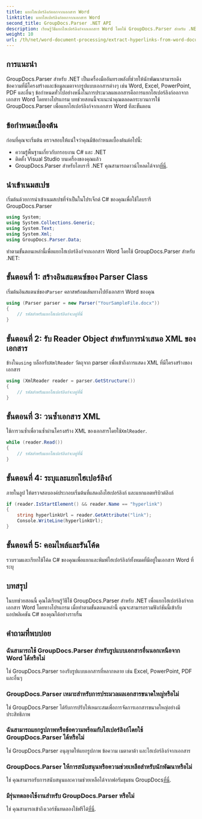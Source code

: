 ```yaml
---
title: แยกไฮเปอร์ลิงก์ออกจากเอกสาร Word
linktitle: แยกไฮเปอร์ลิงก์ออกจากเอกสาร Word
second_title: GroupDocs.Parser .NET API
description: เรียนรู้วิธีแยกไฮเปอร์ลิงก์จากเอกสาร Word โดยใช้ GroupDocs.Parser สำหรับ .NET คำแนะนำทีละขั้นตอนพร้อมตัวอย่างโค้ด
weight: 10
url: /th/net/word-document-processing/extract-hyperlinks-from-word-document/
---
```

## การแนะนำ
GroupDocs.Parser สำหรับ .NET เป็นเครื่องมืออันทรงพลังที่ช่วยให้นักพัฒนาสามารถดึงข้อความที่มีโครงสร้างและข้อมูลเมตาจากรูปแบบเอกสารต่างๆ เช่น Word, Excel, PowerPoint, PDF และอื่นๆ ข้อกำหนดทั่วไปอย่างหนึ่งในการประมวลผลเอกสารคือการแยกไฮเปอร์ลิงก์ออกจากเอกสาร Word โดยทางโปรแกรม บทช่วยสอนนี้จะแนะนำคุณตลอดกระบวนการใช้ GroupDocs.Parser เพื่อแยกไฮเปอร์ลิงก์จากเอกสาร Word ทีละขั้นตอน
## ข้อกำหนดเบื้องต้น
ก่อนที่คุณจะเริ่มต้น ตรวจสอบให้แน่ใจว่าคุณมีข้อกำหนดเบื้องต้นต่อไปนี้:
- ความรู้พื้นฐานเกี่ยวกับกรอบงาน C# และ .NET
- ติดตั้ง Visual Studio บนเครื่องของคุณแล้ว
-  GroupDocs.Parser สำหรับไลบรารี .NET คุณสามารถดาวน์โหลดได้จาก[ที่นี่](https://releases.groupdocs.com/parser/net/).
## นำเข้าเนมสเปซ
เริ่มต้นด้วยการนำเข้าเนมสเปซที่จำเป็นในโปรเจ็กต์ C# ของคุณเพื่อใช้ไลบรารี GroupDocs.Parser
```csharp
using System;
using System.Collections.Generic;
using System.Text;
using System.Xml;
using GroupDocs.Parser.Data;
```
ทำตามขั้นตอนเหล่านี้เพื่อแยกไฮเปอร์ลิงก์จากเอกสาร Word โดยใช้ GroupDocs.Parser สำหรับ .NET:
## ขั้นตอนที่ 1: สร้างอินสแตนซ์ของ Parser Class
 เริ่มต้นอินสแตนซ์ของ`Parser` คลาสพร้อมเส้นทางไปยังเอกสาร Word ของคุณ
```csharp
using (Parser parser = new Parser("YourSampleFile.docx"))
{
    // รหัสสำหรับแยกไฮเปอร์ลิงก์จะอยู่ที่นี่
}
```
## ขั้นตอนที่ 2: รับ Reader Object สำหรับการนำเสนอ XML ของเอกสาร
 ข้างใน`using` บล็อกรับ`XmlReader` วัตถุจาก parser เพื่อเข้าถึงการแสดง XML ที่มีโครงสร้างของเอกสาร
```csharp
using (XmlReader reader = parser.GetStructure())
{
    // รหัสสำหรับแยกไฮเปอร์ลิงก์จะอยู่ที่นี่
}
```
## ขั้นตอนที่ 3: วนซ้ำเอกสาร XML
ใช้การวนซ้ำเพื่อวนซ้ำผ่านโครงสร้าง XML ของเอกสารโดยใช้`XmlReader`.
```csharp
while (reader.Read())
{
    // รหัสสำหรับแยกไฮเปอร์ลิงก์จะอยู่ที่นี่
}
```
## ขั้นตอนที่ 4: ระบุและแยกไฮเปอร์ลิงก์
ภายในลูป ให้ตรวจสอบองค์ประกอบเริ่มต้นที่แสดงถึงไฮเปอร์ลิงก์ และแยกแอตทริบิวต์ลิงก์
```csharp
if (reader.IsStartElement() && reader.Name == "hyperlink")
{
    string hyperlinkUrl = reader.GetAttribute("link");
    Console.WriteLine(hyperlinkUrl);
}
```
## ขั้นตอนที่ 5: คอมไพล์และรันโค้ด
รวบรวมและเรียกใช้โค้ด C# ของคุณเพื่อแยกและพิมพ์ไฮเปอร์ลิงก์ทั้งหมดที่มีอยู่ในเอกสาร Word ที่ระบุ
## บทสรุป
ในบทช่วยสอนนี้ คุณได้เรียนรู้วิธีใช้ GroupDocs.Parser สำหรับ .NET เพื่อแยกไฮเปอร์ลิงก์จากเอกสาร Word โดยทางโปรแกรม เมื่อทำตามขั้นตอนเหล่านี้ คุณจะสามารถรวมฟังก์ชันนี้เข้ากับแอปพลิเคชัน C# ของคุณได้อย่างราบรื่น

## คำถามที่พบบ่อย
### ฉันสามารถใช้ GroupDocs.Parser สำหรับรูปแบบเอกสารอื่นนอกเหนือจาก Word ได้หรือไม่
ใช่ GroupDocs.Parser รองรับรูปแบบเอกสารที่หลากหลาย เช่น Excel, PowerPoint, PDF และอื่นๆ
### GroupDocs.Parser เหมาะสำหรับการประมวลผลเอกสารขนาดใหญ่หรือไม่
ใช่ GroupDocs.Parser ได้รับการปรับให้เหมาะสมเพื่อการจัดการเอกสารขนาดใหญ่อย่างมีประสิทธิภาพ
### ฉันสามารถแยกรูปภาพหรือข้อความพร้อมกับไฮเปอร์ลิงก์โดยใช้ GroupDocs.Parser ได้หรือไม่
ใช่ GroupDocs.Parser อนุญาตให้แยกรูปภาพ ข้อความ เมตาดาต้า และไฮเปอร์ลิงก์จากเอกสาร
### GroupDocs.Parser ให้การสนับสนุนหรือความช่วยเหลือสำหรับนักพัฒนาหรือไม่
 ใช่ คุณสามารถรับการสนับสนุนและความช่วยเหลือได้จากฟอรัมชุมชน GroupDocs[ที่นี่](https://forum.groupdocs.com/c/parser/17).
### มีรุ่นทดลองใช้งานสำหรับ GroupDocs.Parser หรือไม่
 ใช่ คุณสามารถเข้าถึงเวอร์ชันทดลองใช้ฟรีได้[ที่นี่](https://releases.groupdocs.com/).